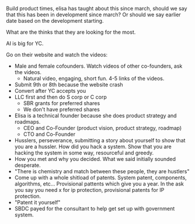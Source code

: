 Build product times, elisa has taught about this since march, should we say that this has been in development since march? Or should we say earlier date based on the development starting.

What are the thinks that they are looking for the most.

AI is big for YC.

Go on their website and watch the videos:
- Male and female cofounders. Watch videos of other co-founders, ask the videos.
	- Natural video, engaging, short fun. 4-5 links of the videos.
- Submit 9th or 8th because the website crash
- Convert after YC accepts you
- LLC first and then do S corp or C corp
	- SBR grants for preferred shares
	- We don't have preferred shares
- Elisa is a technical founder because she does product strategy and roadmaps.
	- CEO and Co-Founder (product vision, product strategy, roadmap)
	- CTO and Co-Founder
- Husslers, perseverance, submitting a story about yourself to show that you are a hussler. How did you hack a system. Show that you are hacking the system in some way, resourceful and greedy.
- How you met and why you decided. What we said initially sounded desperate.
- "There is chemistry and match between these people, they are hustlers"
- Come up with a whole shitload of patents. System patent, components, algorithms, etc... Provisional pattents which give you a year. In the ask you say you need x for ip protection, provisional patents for IP protection.
- "Patent it yourself"
- SBDC payed for the consultant to help get set up with government system.